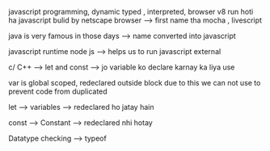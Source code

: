 javascript programming, dynamic typed , interpreted, browser v8 run hoti ha
javascript bulid by netscape browser --> first name tha mocha , livescript 

java is very famous in those days --> name converted into javascript

javascript runtime node js --> helps us to run javascript external


c/ C++ -->  let and const --> jo variable ko declare karnay ka liya use

var is global scoped, redeclared outside block due to this we can not use to prevent code from duplicated

let --> variables --> redeclared ho jatay hain

const --> Constant --> redeclared nhi hotay

Datatype checking --> typeof


